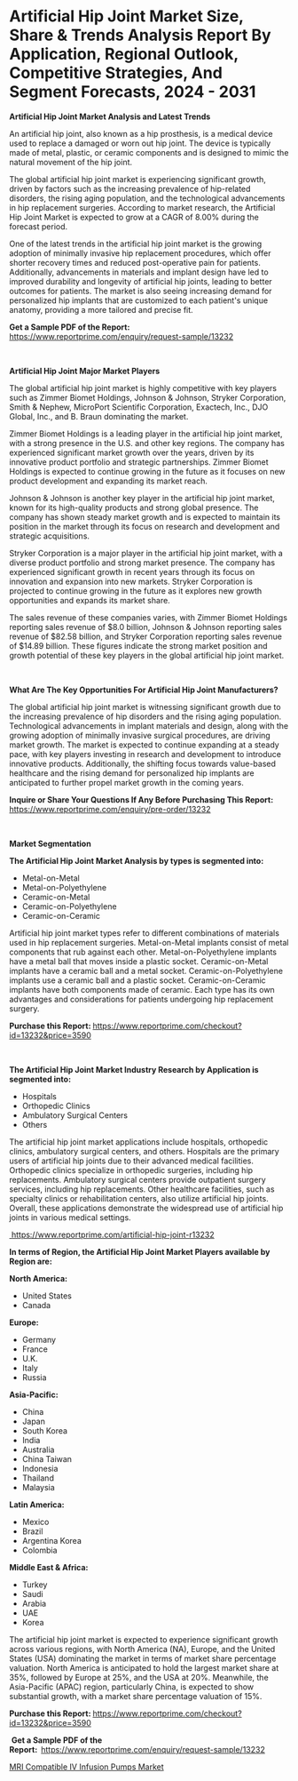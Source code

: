 <p><h1>Artificial Hip Joint Market Size, Share & Trends Analysis Report By Application, Regional Outlook, Competitive Strategies, And Segment Forecasts, 2024 - 2031</h1></p><p><strong>Artificial Hip Joint Market Analysis and Latest Trends</strong></p>
<p><p>An artificial hip joint, also known as a hip prosthesis, is a medical device used to replace a damaged or worn out hip joint. The device is typically made of metal, plastic, or ceramic components and is designed to mimic the natural movement of the hip joint.</p><p>The global artificial hip joint market is experiencing significant growth, driven by factors such as the increasing prevalence of hip-related disorders, the rising aging population, and the technological advancements in hip replacement surgeries. According to market research, the Artificial Hip Joint Market is expected to grow at a CAGR of 8.00% during the forecast period.</p><p>One of the latest trends in the artificial hip joint market is the growing adoption of minimally invasive hip replacement procedures, which offer shorter recovery times and reduced post-operative pain for patients. Additionally, advancements in materials and implant design have led to improved durability and longevity of artificial hip joints, leading to better outcomes for patients. The market is also seeing increasing demand for personalized hip implants that are customized to each patient's unique anatomy, providing a more tailored and precise fit.</p></p>
<p><strong>Get a Sample PDF of the Report:&nbsp;</strong> <a href="https://www.reportprime.com/enquiry/request-sample/13232">https://www.reportprime.com/enquiry/request-sample/13232</a></p>
<p>&nbsp;</p>
<p><strong>Artificial Hip Joint Major Market Players</strong></p>
<p><p>The global artificial hip joint market is highly competitive with key players such as Zimmer Biomet Holdings, Johnson & Johnson, Stryker Corporation, Smith & Nephew, MicroPort Scientific Corporation, Exactech, Inc., DJO Global, Inc., and B. Braun dominating the market.</p><p>Zimmer Biomet Holdings is a leading player in the artificial hip joint market, with a strong presence in the U.S. and other key regions. The company has experienced significant market growth over the years, driven by its innovative product portfolio and strategic partnerships. Zimmer Biomet Holdings is expected to continue growing in the future as it focuses on new product development and expanding its market reach.</p><p>Johnson & Johnson is another key player in the artificial hip joint market, known for its high-quality products and strong global presence. The company has shown steady market growth and is expected to maintain its position in the market through its focus on research and development and strategic acquisitions.</p><p>Stryker Corporation is a major player in the artificial hip joint market, with a diverse product portfolio and strong market presence. The company has experienced significant growth in recent years through its focus on innovation and expansion into new markets. Stryker Corporation is projected to continue growing in the future as it explores new growth opportunities and expands its market share.</p><p>The sales revenue of these companies varies, with Zimmer Biomet Holdings reporting sales revenue of $8.0 billion, Johnson & Johnson reporting sales revenue of $82.58 billion, and Stryker Corporation reporting sales revenue of $14.89 billion. These figures indicate the strong market position and growth potential of these key players in the global artificial hip joint market.</p></p>
<p>&nbsp;</p>
<p><strong>What Are The Key Opportunities For Artificial Hip Joint Manufacturers?</strong></p>
<p><p>The global artificial hip joint market is witnessing significant growth due to the increasing prevalence of hip disorders and the rising aging population. Technological advancements in implant materials and design, along with the growing adoption of minimally invasive surgical procedures, are driving market growth. The market is expected to continue expanding at a steady pace, with key players investing in research and development to introduce innovative products. Additionally, the shifting focus towards value-based healthcare and the rising demand for personalized hip implants are anticipated to further propel market growth in the coming years.</p></p>
<p><strong>Inquire or Share Your Questions If Any Before Purchasing This Report:</strong> <a href="https://www.reportprime.com/enquiry/pre-order/13232">https://www.reportprime.com/enquiry/pre-order/13232</a></p>
<p>&nbsp;</p>
<p><strong>Market Segmentation</strong></p>
<p><strong>The Artificial Hip Joint Market Analysis by types is segmented into:</strong></p>
<p><ul><li>Metal-on-Metal</li><li>Metal-on-Polyethylene</li><li>Ceramic-on-Metal</li><li>Ceramic-on-Polyethylene</li><li>Ceramic-on-Ceramic</li></ul></p>
<p><p>Artificial hip joint market types refer to different combinations of materials used in hip replacement surgeries. Metal-on-Metal implants consist of metal components that rub against each other. Metal-on-Polyethylene implants have a metal ball that moves inside a plastic socket. Ceramic-on-Metal implants have a ceramic ball and a metal socket. Ceramic-on-Polyethylene implants use a ceramic ball and a plastic socket. Ceramic-on-Ceramic implants have both components made of ceramic. Each type has its own advantages and considerations for patients undergoing hip replacement surgery.</p></p>
<p><strong>Purchase this Report:&nbsp;</strong><a href="https://www.reportprime.com/checkout?id=13232&price=3590">https://www.reportprime.com/checkout?id=13232&price=3590</a></p>
<p>&nbsp;</p>
<p><strong>The Artificial Hip Joint Market Industry Research by Application is segmented into:</strong></p>
<p><ul><li>Hospitals</li><li>Orthopedic Clinics</li><li>Ambulatory Surgical Centers</li><li>Others</li></ul></p>
<p><p>The artificial hip joint market applications include hospitals, orthopedic clinics, ambulatory surgical centers, and others. Hospitals are the primary users of artificial hip joints due to their advanced medical facilities. Orthopedic clinics specialize in orthopedic surgeries, including hip replacements. Ambulatory surgical centers provide outpatient surgery services, including hip replacements. Other healthcare facilities, such as specialty clinics or rehabilitation centers, also utilize artificial hip joints. Overall, these applications demonstrate the widespread use of artificial hip joints in various medical settings.</p></p>
<p><a href="https://www.reportprime.com/artificial-hip-joint-r13232">&nbsp;https://www.reportprime.com/artificial-hip-joint-r13232</a></p>
<p><strong>In terms of Region, the Artificial Hip Joint Market Players available by Region are:</strong></p>
<p>
    <p> <strong> North America: </strong>
        <ul>
            <li>United States</li>
            <li>Canada</li>
        </ul>
        </p> 
    <p> <strong> Europe: </strong>
        <ul>
            <li>Germany</li>
            <li>France</li>
            <li>U.K.</li>
            <li>Italy</li>
            <li>Russia</li>
        </ul>
        </p> 
    <p> <strong> Asia-Pacific: </strong>
        <ul>
            <li>China</li>
            <li>Japan</li>
            <li>South Korea</li>
            <li>India</li>
            <li>Australia</li>
            <li>China Taiwan</li>
            <li>Indonesia</li>
            <li>Thailand</li>
            <li>Malaysia</li>
        </ul>
        </p> 
    <p> <strong> Latin America: </strong>
        <ul>
            <li>Mexico</li>
            <li>Brazil</li>
            <li>Argentina Korea</li>
            <li>Colombia</li>
        </ul>
        </p> 
    <p> <strong> Middle East & Africa: </strong>
        <ul>
            <li>Turkey</li>
            <li>Saudi</li>
            <li>Arabia</li>
            <li>UAE</li>
            <li>Korea</li>
        </ul>
    </p>
    </p>
<p><p>The artificial hip joint market is expected to experience significant growth across various regions, with North America (NA), Europe, and the United States (USA) dominating the market in terms of market share percentage valuation. North America is anticipated to hold the largest market share at 35%, followed by Europe at 25%, and the USA at 20%. Meanwhile, the Asia-Pacific (APAC) region, particularly China, is expected to show substantial growth, with a market share percentage valuation of 15%.</p></p>
<p><strong>Purchase this Report: </strong><a href="https://www.reportprime.com/checkout?id=13232&price=3590">https://www.reportprime.com/checkout?id=13232&price=3590</a></p>
<p>&nbsp;<strong>Get a Sample PDF of the Report:&nbsp;&nbsp;</strong><a href="https://www.reportprime.com/enquiry/request-sample/13232">https://www.reportprime.com/enquiry/request-sample/13232</a></p>
<p><strong></strong></p>
<p><p><a href="https://github.com/BryceTownsendr/Market-Research-Report-List-4/blob/main/mri-compatible-iv-infusion-pumps-market.md">MRI Compatible IV Infusion Pumps Market</a></p></p>